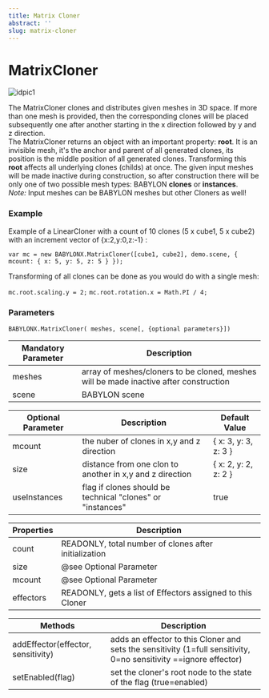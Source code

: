 ```yaml
---
title: Matrix Cloner
abstract: ''
slug: matrix-cloner
---
```



# MatrixCloner

![idpic1](/img/extensions/clonerSystem/matrixcloner.jpg "MatrixCloner")

The MatrixCloner clones and distributes given meshes in 3D space. If more than one mesh is provided, then the corresponding clones will be placed subsequently one after another starting in the x direction followed by y and z direction.  
The MatrixCloner returns an object with an important property: **root**. It is an invisible mesh, it's the anchor and parent of all generated clones, its position is the middle position of all generated clones. Transforming this **root** affects all underlying clones (childs) at once. The given input meshes will be made inactive during construction, so after construction there will be only one of two possible mesh types: BABYLON **clones** or **instances**.  
*Note:* Input meshes can be BABYLON meshes but other Cloners as well!

### Example
Example of a LinearCloner with a count of 10 clones (5 x cube1, 5 x cube2) with an increment vector of {x:2,y:0,z:-1} :

`var mc = new BABYLONX.MatrixCloner([cube1, cube2], demo.scene, { mcount: { x: 5, y: 5, z: 5 } });`

Transforming of all clones can be done as you would do with a single mesh:

`mc.root.scaling.y = 2;`
`mc.root.rotation.x = Math.PI / 4;`


### Parameters
`BABYLONX.MatrixCloner( meshes, scene[, {optional parameters}])` 

Mandatory Parameter | Description 
--------------------|------------
meshes| array of meshes/cloners to be cloned, meshes will be made inactive after construction
scene|BABYLON scene

Optional Parameter | Description | Default Value
-------------------|-------------|--------------
mcount | the nuber of clones in x,y and z direction | { x: 3, y: 3, z: 3 }
size| distance from one clon to another in  x,y and z direction | { x: 2, y: 2, z: 2 }
useInstances| flag if clones should be technical "clones" or "instances" | true


Properties | Description 
------------|-------------
count |READONLY, total number of clones after initialization
size| @see Optional Parameter
mcount| @see Optional Parameter
effectors| READONLY, gets a list of Effectors assigned to this Cloner

Methods | Description 
------------|-------------
addEffector(effector, sensitivity)| adds an effector to this Cloner and sets the sensitivity (1=full sensitivity, 0=no sensitivity ==ignore effector)
setEnabled(flag)|set the cloner's root node to the state of the flag (true=enabled) 
